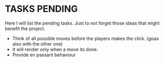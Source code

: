 # TASKS PENDING

Here I will list the pending tasks. Just to not forget those ideas that might benefit the project.

* Think of all possible moves before the players makes the click. (goas also with the other one)
* It will render only when a move its done.
* Provide en passant behaviour
